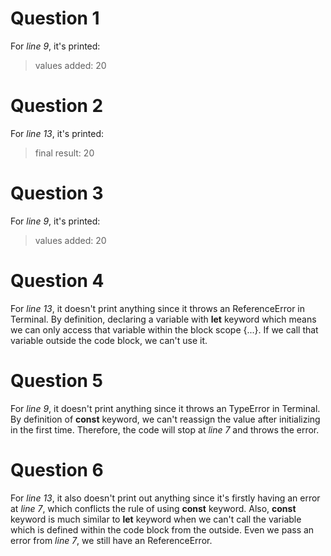 # Question 1
For *line 9*, it's printed:
> values added: 20

# Question 2
For *line 13*, it's printed:
> final result: 20

# Question 3
For *line 9*, it's printed:
> values added: 20

# Question 4
For *line 13*, it doesn't print anything since it throws an ReferenceError in Terminal. By definition, declaring a variable with **let** keyword which means we can only access that variable within the block scope {...}. If we call that variable outside the code block, we can't use it.

# Question 5
For *line 9*, it doesn't print anything since it throws an TypeError in Terminal. By definition of **const** keyword, we can't reassign the value after initializing in the first time. Therefore, the code will stop at *line 7* and throws the error.

# Question 6
For *line 13*, it also doesn't print out anything since it's firstly having an error at *line 7*, which conflicts the rule of using **const** keyword. Also, **const** keyword is much similar to **let** keyword when we can't call the variable which is defined within the code block from the outside. Even we pass an error from *line 7*, we still have an ReferenceError. 